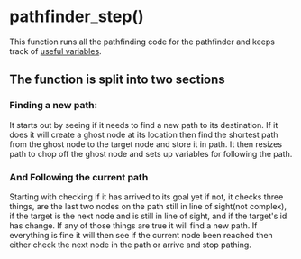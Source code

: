 # pathfinder_step()

This function runs all the pathfinding code for the pathfinder and keeps track of [useful variables](/pathfinder-set).

## The function is split into two sections



### Finding a new path:

It starts out by seeing if it needs to find a new path to its destination. If it does it will create a ghost node at its location then find the shortest path from the ghost node to the target node and store it in path. It then resizes path to chop off the ghost node and sets up variables for following the path.

### And Following the current path

Starting with checking if it has arrived to its goal yet if not, it checks three things, are the last two nodes on the path still in line of sight(not complex), if the target is the next node and is still in line of sight, and if the target's id has change. If any of those things are true it will find a new path. If everything is fine it will then see if the current node been reached then either check the next node in the path or arrive and stop pathing.